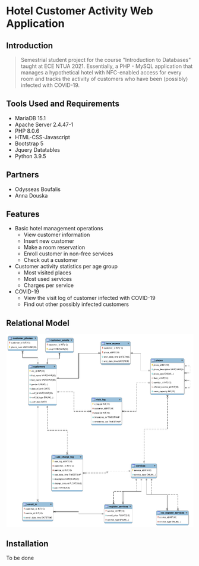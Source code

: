 # Hotel Customer Activity Web Application

## Introduction

> Semestrial student project for the course "Introduction to Databases" taught at ECE NTUA 2021. Essentially, a PHP - MySQL application that manages a hypothetical hotel with NFC-enabled access for every room and tracks the activity of customers who have been (possibly) infected with COVID-19.

## Tools Used and Requirements
- MariaDB 15.1
- Apache Server 2.4.47-1
- PHP 8.0.6
- HTML-CSS-Javascript
- Bootstrap 5
- Jquery Datatables
- Python 3.9.5

## Partners
- Odysseas Boufalis
- Anna Douska

## Features
- Basic hotel management operations
  - View customer information
  - Insert new customer
  - Make a room reservation
  - Enroll customer in non-free services
  - Check out a customer
- Customer activity statistics per age group
  - Most visited places
  - Most used services
  - Charges per service
- COVID-19
  - View the visit log of customer infected with COVID-19
  - Find out other possibly infected customers

## Relational Model

![alt text](database/relational.png)

## Installation

To be done
